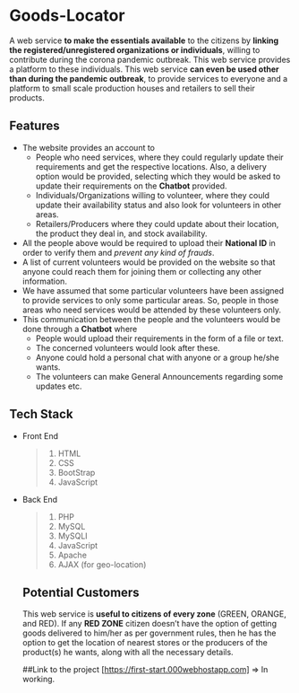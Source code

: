 # Goods-Locator

A web service __to make the essentials available__ to the citizens by __linking the registered/unregistered organizations or individuals__, willing to contribute during the corona pandemic outbreak. This web service provides a platform to these individuals. This web service __can even be used other than during the pandemic outbreak__, to provide services to everyone and a platform to small scale production houses and retailers to sell their products.

## Features

* The website provides an account to
  *  People who need services, where they could regularly update their requirements and get the respective locations. Also, a delivery option would be provided, selecting which they would be asked to update their requirements on the __Chatbot__ provided. 
  * Individuals/Organizations willing to volunteer, where they could update their availability status and also look for volunteers in other areas.
  * Retailers/Producers where they could update about their location, the product they deal in, and stock availability. 
* All the people above would be required to upload their __National ID__ in order to verify them and _prevent any kind of frauds_.
* A list of current volunteers would be provided on the website so that anyone could reach them for joining them or collecting any other information.
* We have assumed that some particular volunteers have been assigned to provide services to only some particular areas. So, people in those areas who need services would be attended by these volunteers only.
* This communication between the people and the volunteers would be done through a __Chatbot__ where
  * People would upload their requirements in the form of a file or text. 
  * The concerned volunteers would look after these.
  * Anyone could hold a personal chat with anyone or a group he/she wants.
  * The volunteers can make General Announcements regarding some updates etc. 

## Tech Stack

* Front End
  >1. HTML
  >2. CSS
  >3. BootStrap
  >4. JavaScript
  
* Back End
  >1. PHP
  >2. MySQL
  >3. MySQLI
  >4. JavaScript
  >5. Apache
  >6. AJAX (for geo-location)
  
  ## Potential Customers
  
  This web service is __useful to citizens of every zone__ (GREEN, ORANGE, and RED).
  If any __RED ZONE__ citizen doesn’t have the option of getting goods delivered to him/her as per government rules, then he has the     option to get the location of nearest stores or the producers of the product(s) he wants, along with all the necessary details.
  
  ##Link to the project
 [https://first-start.000webhostapp.com] => In working.


